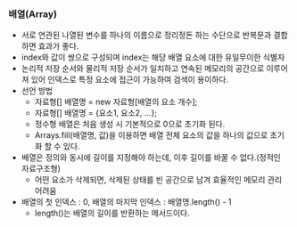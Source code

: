 ### 배열(Array)
+ 서로 연관된 나열된 변수를 하나의 이름으로 정리정돈 하는 수단으로 반복문과 결합하면 효과가 좋다.
+ index와 값이 쌍으로 구성되며 index는 해당 배열 요소에 대한 유일무이한 식별자
+ 논리적 저장 순서와 물리적 저장 순서가 일치하고 연속된 메모리의 공간으로 이루어져 있어 인덱스로 특정 요소에 접근이 가능하여 검색이 용이하다.
+ 선언 방법
  + 자료형[] 배열명 = new 자료형[배열의 요소 개수];
  + 자료형[] 배열명 = {요소1, 요소2, ...};
  + 정수형 배열은 처음 생성 시 기본적으로 0으로 초기화 된다.
  + Arrays.fill(배열명, 값)을 이용하면 배열 전체 요소의 값을 하나의 값으로 초기화 할 수 있다.
+ 배열은 정의와 동시에 길이를 지정해야 하는데, 이후 길이를 바꿀 수 없다.(정적인 자료구조형)
  + 어떤 요소가 삭제되면, 삭제된 상태를 빈 공간으로 남겨 효율적인 메모리  관리 어려움
+ 배열의 첫 인덱스 : 0, 배열의 마지막 인덱스 : 배열명.length() - 1
  + length()는 배열의 길이를 반환하는 메서드이다.

